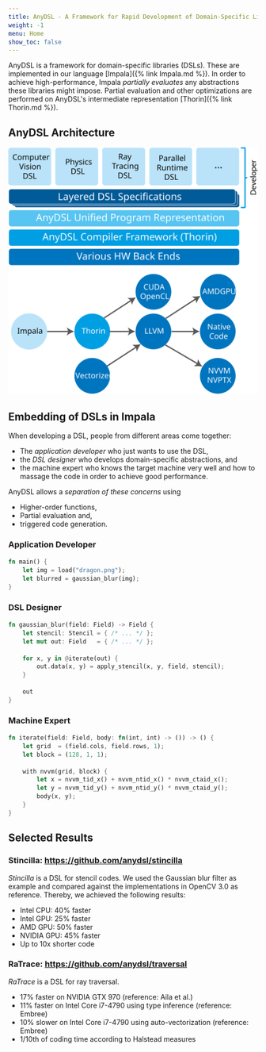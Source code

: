 ```yaml
---
title: AnyDSL - A Framework for Rapid Development of Domain-Specific Libraries
weight: -1
menu: Home
show_toc: false
---
```


AnyDSL is a framework for domain-specific libraries (DSLs).
These are implemented in our language [Impala]({% link Impala.md %}).
In order to achieve high-performance, Impala *partially evaluates* any abstractions these libraries might impose.
Partial evaluation and other optimizations are performed on AnyDSL's intermediate representation [Thorin]({% link Thorin.md %}).

## AnyDSL Architecture

![AnyDSL Architecture](images/anydsl-architecture.svg)

## Embedding of DSLs in Impala

When developing a DSL, people from different areas come together:
- The *application developer* who just wants to use the DSL,
- the *DSL designer* who develops domain-specific abstractions, and
- the machine expert who knows the target machine very well and how to massage the code in order to achieve good performance.

AnyDSL allows a *separation of these concerns* using
- Higher-order functions,
- Partial evaluation and,
- triggered code generation.

### Application Developer

```rust
fn main() {
    let img = load("dragon.png");
    let blurred = gaussian_blur(img);
}
```

### DSL Designer

```rust
fn gaussian_blur(field: Field) -> Field {
    let stencil: Stencil = { /* ... */ };
    let mut out: Field   = { /* ... */ };

    for x, y in @iterate(out) {
        out.data(x, y) = apply_stencil(x, y, field, stencil);
    }

    out
}
```

### Machine Expert

```rust
fn iterate(field: Field, body: fn(int, int) -> ()) -> () {
    let grid  = (field.cols, field.rows, 1);
    let block = (128, 1, 1);

    with nvvm(grid, block) {
        let x = nvvm_tid_x() + nvvm_ntid_x() * nvvm_ctaid_x();
        let y = nvvm_tid_y() + nvvm_ntid_y() * nvvm_ctaid_y();
        body(x, y);
    }
}
```

## Selected Results

### Stincilla: https://github.com/anydsl/stincilla

*Stincilla* is a DSL for stencil codes.
We used the Gaussian blur filter as example and compared against the implementations in OpenCV 3.0 as reference.
Thereby, we achieved the following results:
- Intel CPU: 40% faster
- Intel GPU: 25% faster
- AMD GPU: 50% faster
- NVIDIA GPU: 45% faster
- Up to 10x shorter code

### RaTrace: https://github.com/anydsl/traversal

*RaTrace* is a DSL for ray traversal.
- 17% faster on NVIDIA GTX 970 (reference: Aila et al.)
- 11% faster on Intel Core i7-4790 using type inference (reference: Embree)
- 10% slower on Intel Core i7-4790 using auto-vectorization (reference: Embree)
- 1/10th of coding time according to Halstead measures

